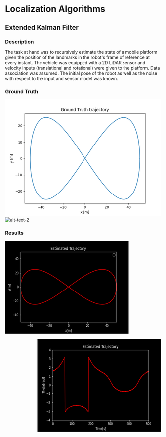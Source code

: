 # Localization Algorithms

## Extended Kalman Filter

### Description

The task at hand was to recursively estimate the state of a mobile platform given the position of the landmarks in the robot's frame of reference at every instant. The vehicle was equipped with a 2D LiDAR sensor and velocity inputs (translational and rotational) were given to the platform. Data association was assumed. The initial pose of the robot as well as the noise with respect to the input and sensor model was known.

### Ground Truth
![alt-text-1](gtruth.png) ![alt-text-2](gruth2.png)


### Results 

<p align="left">
<img width="400" height="300" src="https://github.com/Kush0301/Extended-Kalman-Filter/blob/master/ekf.gif?raw=true">
</p>

<p align="right">
<img width="400" height="300" src="https://github.com/Kush0301/Extended-Kalman-Filter/blob/master/ekf1.gif?raw=true">
</p>

